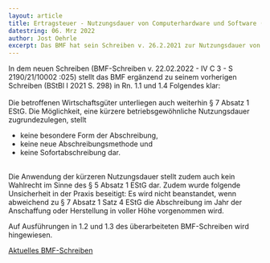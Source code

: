 ```yaml
---
layout: article
title: Ertragsteuer - Nutzungsdauer von Computerhardware und Software (BMF)
datestring: 06. Mrz 2022
author: Jost Oehrle
excerpt: Das BMF hat sein Schreiben v. 26.2.2021 zur Nutzungsdauer von Computerhardware und Software zur Dateneingabe und -verarbeitung überarbeitet. Das neue Schreiben stellt insbesondere die Wirkungsweise der zuvor festgelegten kürzeren Nutzungsdauer klar. Was das konkret bedeutet, schauen wir uns im Folgenden an.
---
```


In dem neuen Schreiben (BMF-Schreiben v. 22.02.2022 - IV C 3 - S 2190/21/10002 :025) stellt das BMF ergänzend zu seinem vorherigen Schreiben (BStBl I 2021 S. 298) in Rn. 1.1 und 1.4 Folgendes klar:<br><br>
Die betroffenen Wirtschaftsgüter unterliegen auch weiterhin § 7 Absatz 1 EStG. Die Möglichkeit, eine kürzere betriebsgewöhnliche Nutzungsdauer zugrundezulegen, stellt

- keine besondere Form der Abschreibung,
- keine neue Abschreibungsmethode und
- keine Sofortabschreibung dar.

<br>
Die Anwendung der kürzeren Nutzungsdauer stellt zudem auch kein Wahlrecht im Sinne des § 5 Absatz 1 EStG dar. Zudem wurde folgende Unsicherheit in der Praxis beseitigt: Es wird nicht beanstandet, wenn abweichend zu § 7 Absatz 1 Satz 4 EStG die Abschreibung im Jahr der Anschaffung oder Herstellung in voller Höhe vorgenommen wird.

<br>

Auf Ausführungen in 1.2 und 1.3 des überarbeiteten BMF-Schreiben wird hingewiesen.

[Aktuelles BMF-Schreiben](https://www.bundesfinanzministerium.de/Content/DE/Downloads/BMF_Schreiben/Steuerarten/Einkommensteuer/2022-02-22-nutzungsdauer-von-computerhardware-und-software-zur-dateneingabe-und-verarbeitung.pdf?__blob=publicationFile&v=2)
